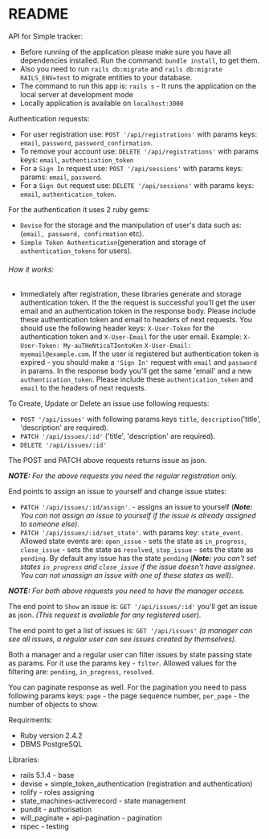 # README

API for Simple tracker:
* Before running of the application please make sure you have all dependencies installed. 
Run the command: `bundle install`, to get them.
* Also you need to run `rails db:migrate`  and `rails db:migrate RAILS_ENV=test` to migrate entities to your database.
* The command to run this app is: `rails s` - It runs the application on the local server at development mode
* Locally application is available on `localhost:3000`

Authentication requests:

* For user registration use:  `POST '/api/registrations'` with params keys: `email`, `password`, `password_confirmation`. 
* To remove your account use: `DELETE '/api/registrations'` with params keys: `email`, `authentication_token`
* For a `Sign In` request use: `POST '/api/sessions'` with params keys: params: `email`, `password`.
* For a `Sign Out` request use: `DELETE '/api/sessions'` with params keys: `email`, `authentication_token`.

For the authentication it uses 2 ruby gems:
* `Devise` for the storage and the manipulation of user's data such as: (`email, password, confirmation` etc).
* `Simple Token Authentication`(generation and storage of `authentication_tokens` for users).

###### How it works:
* Immediately after registration, these libraries  generate and storage authentication token. 
If the the request is successful  you'll get the user email and an authentication token in the response body. 
Please include these  authentication token and email to headers of next requests.
You should use the following  header keys:
`X-User-Token` for the authentication token and `X-User-Email` for the user email. 
Example: `X-User-Token: My-auTHeNticaTIontoKen` `X-User-Email: myemail@example.com`.
If the user is registered but authentication token is expired -
you should make a `'Sign In'` request with `email` and `password` in params.
In the response body you'll get the same 'email' and a  new `authentication_token`.
Please include these  `authentication_token` and `email` to the headers of next requests.   

To Create, Update or Delete an issue use following requests:
* `POST '/api/issues'` with following params keys `title`, `description`('title', 'description' are required).
* `PATCH '/api/issues/:id'` ('title', 'description' are required).
* `DELETE '/api/issues/:id'`

The POST and PATCH above requests returns issue as json.

***NOTE:*** _For the above requests you need the regular registration only._

End points to assign an issue to yourself and change issue states:
* `PATCH '/api/issues/:id/assign'`. - assigns an issue to yourself
(***Note:*** _You can  not assign an issue to yourself if the issue is already assigned to someone else)_.
* `PATCH '/api/issues/:id/set_state'`. with params key: `state_event`.
Allowed state events are: `open_issue` - sets the state  as `in_progress`, `close_issue` - sets the state  as `resolved`, `stop_issue` - sets the state  as `pending`.
 By default any issue has the state `pending` 
(***Note:*** _you can't set states `in_progress` and `close_issue` if the issue doesn't have assignee. 
You can not unassign  an issue with one of these states as well)_.


***NOTE:*** _For both above requests you need to have the manager access._

The end point to `Show` an issue is:
 `GET '/api/issues/:id'`
you'll get an issue as json. 
_(This request is available for any registered user)._ 

The end point to get a list of issues is: 
`GET '/api/issues'`
_(a manager can see all issues, a regular user can see issues created by themselves)._

Both a manager and a regular user can filter issues by state passing state as params.
For it use the params key - `filter`. Allowed values for the filtering are: `pending`, `in_progress`, `resolved`. 


You can paginate response as well. For the pagination you need to pass following params keys:
`page` - the page sequence number, `per_page` -  the number of objects to show.

Requirments:
* Ruby version 2.4.2
* DBMS PostgreSQL

Libraries:
* rails 5.1.4 - base
* devise + simple_token_authentication (registration and authentication)
* rolify - roles assigning
* state_machines-activerecord - state management
* pundit - authorisation
* will_paginate + api-pagination - pagination
* rspec - testing
